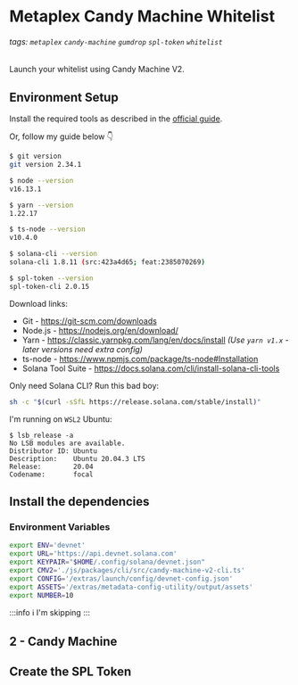 # Metaplex Candy Machine Whitelist

###### tags: `metaplex` `candy-machine` `gumdrop` `spl-token` `whitelist`

Launch your whitelist using Candy Machine V2.


## Environment Setup

Install the required tools as described in the [official guide](https://docs.metaplex.com/candy-machine-v2/getting-started).

Or, follow my guide below :point_down:

```bash
$ git version
git version 2.34.1

$ node --version
v16.13.1

$ yarn --version
1.22.17

$ ts-node --version
v10.4.0

$ solana-cli --version
solana-cli 1.8.11 (src:423a4d65; feat:2385070269)

$ spl-token --version
spl-token-cli 2.0.15
```

Download links:

- Git - https://git-scm.com/downloads
- Node.js - https://nodejs.org/en/download/
- Yarn - https://classic.yarnpkg.com/lang/en/docs/install
  _(Use `yarn v1.x` - later versions need extra config)_
- ts-node - https://www.npmjs.com/package/ts-node#Installation
- Solana Tool Suite - https://docs.solana.com/cli/install-solana-cli-tools

Only need Solana CLI? Run this bad boy:

```bash
sh -c "$(curl -sSfL https://release.solana.com/stable/install)"
```

I'm running on `WSL2` Ubuntu:

```
$ lsb_release -a
No LSB modules are available.
Distributor ID: Ubuntu
Description:    Ubuntu 20.04.3 LTS
Release:        20.04
Codename:       focal
```


## Install the dependencies

### Environment Variables

```bash
export ENV='devnet'
export URL='https://api.devnet.solana.com'
export KEYPAIR="$HOME/.config/solana/devnet.json"
export CMV2='./js/packages/cli/src/candy-machine-v2-cli.ts'
export CONFIG='/extras/launch/config/devnet-config.json'
export ASSETS='/extras/metadata-config-utility/output/assets'
export NUMBER=10
```

:::info
:information_source: I'm skipping 
:::





## 2 - Candy Machine

## Create the SPL Token

